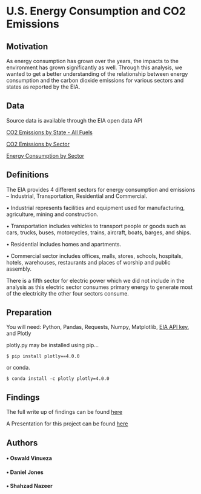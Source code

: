 # U.S. Energy Consumption and CO2 Emissions
  
## Motivation

As energy consumption has grown over the years, the impacts to the environment has grown significantly as well. Through this analysis, we wanted to get a better understanding of the relationship between energy consumption and the carbon dioxide emissions for various sectors and states as reported by the EIA.
  
## Data
Source data is available through the EIA open data API

[CO2 Emissions by State - All Fuels](https://www.eia.gov/opendata/qb.php?category=2251663)

[CO2 Emissions by Sector](https://www.eia.gov/opendata/qb.php?category=711236)

[Energy Consumption by Sector](https://www.eia.gov/opendata/qb.php?category=711226)
    
## Definitions
The EIA provides 4 different sectors for energy consumption and emissions – Industrial, Transportation, Residential and Commercial. 

•	Industrial represents facilities and equipment used for manufacturing, agriculture, mining and construction.

•	Transportation includes vehicles to transport people or goods such as cars, trucks, buses, motorcycles, trains, aircraft, boats, barges, and ships.

•	Residential includes homes and apartments.

•	Commercial sector includes offices, malls, stores, schools, hospitals, hotels, warehouses, restaurants and places of worship and public assembly.

There is a fifth sector for electric power which we did not include in the analysis as this electric sector consumes primary energy to generate most of the electricity the other four sectors consume. 
  
## Preparation
You will need: Python, Pandas, Requests, Numpy, Matplotlib, [EIA API key](https://www.eia.gov/opendata/register.php), and Plotly

plotly.py may be installed using pip...

`$ pip install plotly==4.0.0`

or conda.

`$ conda install -c plotly plotly=4.0.0`

## Findings
The full write up of findings can be found [here](https://github.com/DanielMJones2005/Project-1/blob/master/US%20Energy%20Consumption%20and%20CO2%20Emissions%20Write%20Up%20Final.docx)

A Presentation for this project can be found [here](https://github.com/DanielMJones2005/Project-1/blob/master/20190729%20Energizers_Project_1_Presentation.v2.pptx)

## Authors
  
#### • Oswald Vinueza

#### • Daniel Jones

#### • Shahzad Nazeer
